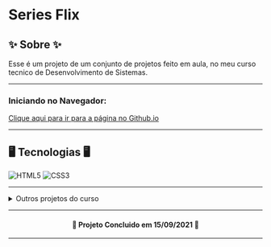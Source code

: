 # Series Flix

## ✨ Sobre ✨

<p id="sobre">Esse é um projeto de um conjunto de projetos feito em aula, no meu curso tecnico de Desenvolvimento de Sistemas.</p>

---

### Iniciando no Navegador: 

<a href="https://alissonforbidden.github.io/Series-Flix/"> Clique aqui para ir para a página no Github.io</a>

---

## 🖥️ Tecnologias 🖥️

![HTML5](https://img.shields.io/badge/html5-%23E34F26.svg?style=for-the-badge&logo=html5&logoColor=white) ![CSS3](https://img.shields.io/badge/css3-%231572B6.svg?style=for-the-badge&logo=css3&logoColor=white)

---

<details>
	<summary>Outros projetos do curso</summary>
	<ul>
		<a href="https://github.com/AlissonForbidden/Taco-Bio"><li>Biografia do Taco</li></a>
		<a href="https://github.com/AlissonForbidden/Calculos-Js"><li>Calculos JS</li></a>
		<a href="https://github.com/AlissonForbidden/Carlinha-site"><li>Carlinha site</li></a>
		<a href="https://github.com/AlissonForbidden/Series-Flix"><li>Serie Flix</li></a>
		<a href="https://github.com/AlissonForbidden/Tabela-alunos"><li>Tabela alunos</li></a>
	</ul>
</details>

---

<h4 align="center">🔨 Projeto Concluido em 15/09/2021 🔨</h4>

---
